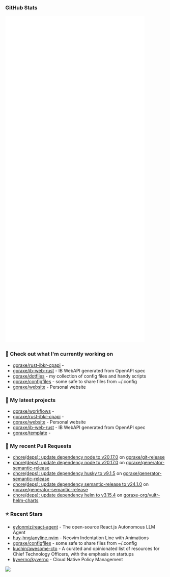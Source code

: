 
### GitHub Stats

<p align="left"><img src="https://raw.githubusercontent.com/goraxe/goraxe/main/github-metrics.svg" /></p>

### 👷 Check out what I'm currently working on

- [goraxe/rust-ibkr-cpapi](https://github.com/goraxe/rust-ibkr-cpapi) - 
- [goraxe/ib-web-rust](https://github.com/goraxe/ib-web-rust) - IB WebAPI generated from OpenAPI spec
- [goraxe/dotfiles](https://github.com/goraxe/dotfiles) - my collection of config files and handy scripts
- [goraxe/configfiles](https://github.com/goraxe/configfiles) - some safe to share files from ~/.config 
- [goraxe/website](https://github.com/goraxe/website) - Personal website
### 🌱 My latest projects

- [goraxe/workflows](https://github.com/goraxe/workflows) - 
- [goraxe/rust-ibkr-cpapi](https://github.com/goraxe/rust-ibkr-cpapi) - 
- [goraxe/website](https://github.com/goraxe/website) - Personal website
- [goraxe/ib-web-rust](https://github.com/goraxe/ib-web-rust) - IB WebAPI generated from OpenAPI spec
- [goraxe/template](https://github.com/goraxe/template) - 
### 🔨 My recent Pull Requests

- [chore(deps): update dependency node to v20.17.0](https://github.com/goraxe/git-release/pull/99) on [goraxe/git-release](https://github.com/goraxe/git-release)
- [chore(deps): update dependency node to v20.17.0](https://github.com/goraxe/generator-semantic-release/pull/150) on [goraxe/generator-semantic-release](https://github.com/goraxe/generator-semantic-release)
- [chore(deps): update dependency husky to v9.1.5](https://github.com/goraxe/generator-semantic-release/pull/149) on [goraxe/generator-semantic-release](https://github.com/goraxe/generator-semantic-release)
- [chore(deps): update dependency semantic-release to v24.1.0](https://github.com/goraxe/generator-semantic-release/pull/148) on [goraxe/generator-semantic-release](https://github.com/goraxe/generator-semantic-release)
- [chore(deps): update dependency helm to v3.15.4](https://github.com/goraxe-org/vultr-helm-charts/pull/42) on [goraxe-org/vultr-helm-charts](https://github.com/goraxe-org/vultr-helm-charts)
### ⭐ Recent Stars

- [eylonmiz/react-agent](https://github.com/eylonmiz/react-agent) - The open-source React.js Autonomous LLM Agent
- [huy-hng/anyline.nvim](https://github.com/huy-hng/anyline.nvim) - Neovim Indentation Line with Animations
- [goraxe/configfiles](https://github.com/goraxe/configfiles) - some safe to share files from ~/.config 
- [kuchin/awesome-cto](https://github.com/kuchin/awesome-cto) - A curated and opinionated list of resources for Chief Technology Officers, with the emphasis on startups
- [kyverno/kyverno](https://github.com/kyverno/kyverno) - Cloud Native Policy Management

![](https://komarev.com/ghpvc/?username=goraxe)
